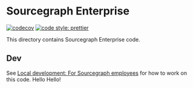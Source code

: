 # Sourcegraph Enterprise

[![codecov](https://codecov.io/gh/sourcegraph/enterprise/branch/master/graph/badge.svg?token=itk6ydR7l3)](https://codecov.io/gh/sourcegraph/enterprise)
[![code style: prettier](https://img.shields.io/badge/code_style-prettier-ff69b4.svg)](https://github.com/prettier/prettier)

This directory contains Sourcegraph Enterprise code.

## Dev

See [Local development: For Sourcegraph employees](https://docs.sourcegraph.com/dev/local_development#for-sourcegraph-employees) for how to work on this code.
Hello Hello!
